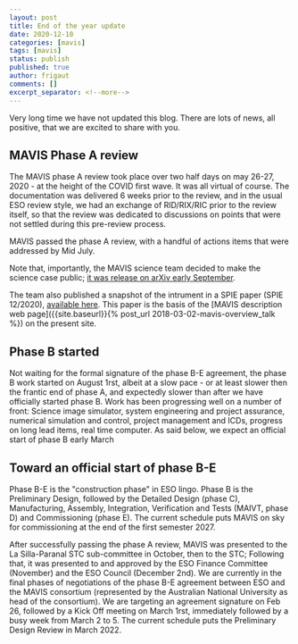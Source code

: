 ```yaml
---
layout: post
title: End of the year update
date: 2020-12-10
categories: [mavis]
tags: [mavis]
status: publish
published: true
author: frigaut
comments: []
excerpt_separator: <!--more-->
---
```


Very long time we have not updated this blog. There are lots of news, all positive, that we are excited to share with you.
<!--more-->

## MAVIS Phase A review

The MAVIS phase A review took place over two half days on may 26-27, 2020 - at the height of the COVID first wave. It was all virtual of course. The documentation was delivered 6 weeks prior to the review, and in the usual ESO review style, we had an exchange of RID/RIX/RIC prior to the review itself, so that the review was dedicated to discussions on points that were not settled during this pre-review process. 

MAVIS passed the phase A review, with a handful of actions items that were addressed by Mid July. 

Note that, importantly, the MAVIS science team decided to make the science case public; [it was release on arXiv early September](https://arxiv.org/abs/2009.09242). 

The team also published a snapshot of the intrument in a SPIE paper (SPIE 12/2020), [available here]({{site.baseurl}}/assets/pdfs/Rigaut-mavis-phasea-spie2020.pdf). This paper is the basis of the [MAVIS description web page]({{site.baseurl}}{% post_url 2018-03-02-mavis-overview_talk %}) on the present site.

## Phase B started

Not waiting for the formal signature of the phase B-E agreement, the phase B work started on August 1rst, albeit at a slow pace - or at least slower then the frantic end of phase A, and expectedly slower than after we have officially started phase B. Work has been progressing well on a number of front: Science image simulator, system engineering and project assurance, numerical simulation and control, project management and ICDs, progress on long lead items, real time computer. As said below, we expect an official start of phase B early March

## Toward an official start of phase B-E

Phase B-E is the "construction phase" in ESO lingo. Phase B is the Preliminary Design, followed by the Detailed Design (phase C), Manufacturing, Assembly, Integration, Verification and Tests (MAIVT, phase D) and Commissioning (phase E). The current schedule puts MAVIS on sky for commissioning at the end of the first semester 2027. 

After successfully passing the phase A review, MAVIS was presented to the La Silla-Paranal STC sub-committee in October, then to the STC; Following that, it was presented to and approved by the ESO Finance Committee (November) and the ESO Council (December 2nd). We are currently in the final phases of negotiations of the phase B-E agreement between ESO and the MAVIS consortium (represented by the Australian National University as head of the consortium). We are targeting an agreement signature on Feb 26, followed by a Kick Off meeting on March 1rst, immediately followed by a busy week from March 2 to 5. The current schedule puts the Preliminary Design Review in March 2022.



